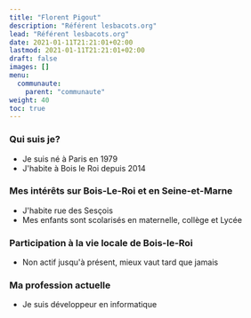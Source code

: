 ```yaml
---
title: "Florent Pigout"
description: "Référent lesbacots.org"
lead: "Référent lesbacots.org"
date: 2021-01-11T21:21:01+02:00
lastmod: 2021-01-11T21:21:01+02:00
draft: false
images: []
menu:
  communaute:
    parent: "communaute"
weight: 40
toc: true
---
```


### Qui suis je?

- Je suis né à Paris en 1979
- J'habite à Bois le Roi depuis 2014

### Mes intérêts sur Bois-Le-Roi et en Seine-et-Marne

- J'habite rue des Sesçois
- Mes enfants sont scolarisés en maternelle, collège et Lycée

### Participation à la vie locale de Bois-le-Roi

- Non actif jusqu'à présent, mieux vaut tard que jamais

### Ma profession actuelle

- Je suis développeur en informatique
